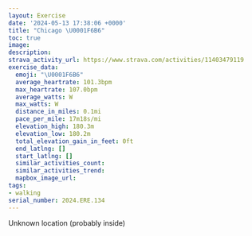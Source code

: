 ```yaml
---
layout: Exercise
date: '2024-05-13 17:38:06 +0000'
title: "Chicago \U0001F6B6"
toc: true
image:
description:
strava_activity_url: https://www.strava.com/activities/11403479119
exercise_data:
  emoji: "\U0001F6B6"
  average_heartrate: 101.3bpm
  max_heartrate: 107.0bpm
  average_watts: W
  max_watts: W
  distance_in_miles: 0.1mi
  pace_per_mile: 17m18s/mi
  elevation_high: 180.3m
  elevation_low: 180.2m
  total_elevation_gain_in_feet: 0ft
  end_latlng: []
  start_latlng: []
  similar_activities_count:
  similar_activities_trend:
  mapbox_image_url:
tags:
- walking
serial_number: 2024.ERE.134
---
```

Unknown location (probably inside)
